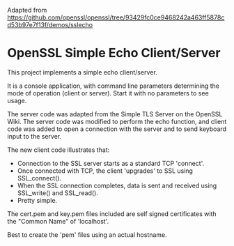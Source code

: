 Adapted from https://github.com/openssl/openssl/tree/93429fc0ce9468242a463ff5878cd53b97e7f13f/demos/sslecho

OpenSSL Simple Echo Client/Server
=================================

This project implements a simple echo client/server.

It is a console application, with command line parameters determining the mode
of operation (client or server). Start it with no parameters to see usage.

The server code was adapted from the Simple TLS Server on the OpenSSL Wiki.
The server code was modified to perform the echo function, and client code
was added to open a connection with the server and to send keyboard input
to the server.

The new client code illustrates that:

- Connection to the SSL server starts as a standard TCP 'connect'.
- Once connected with TCP, the client 'upgrades' to SSL using
  SSL_connect().
- When the SSL connection completes, data is sent and received using
  SSL_write() and SSL_read().
- Pretty simple.

The cert.pem and key.pem files included are self signed certificates with the
"Common Name" of 'localhost'.

Best to create the 'pem' files using an actual hostname.
